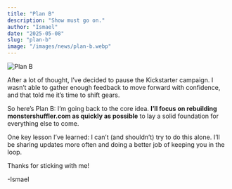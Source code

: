 ```yaml
---
title: "Plan B"
description: "Show must go on."
author: "Ismael"
date: "2025-05-08"
slug: "plan-b"
image: "/images/news/plan-b.webp"
---
```


![Plan B](/images/news/plan-b.webp)

After a lot of thought, I’ve decided to pause the Kickstarter campaign. I wasn’t able to gather enough feedback to move forward with confidence, and that told me it’s time to shift gears.

So here’s Plan B: I’m going back to the core idea. **I’ll focus on rebuilding monstershuffler.com as quickly as possible** to lay a solid foundation for everything else to come.

One key lesson I’ve learned: I can’t (and shouldn’t) try to do this alone. I’ll be sharing updates more often and doing a better job of keeping you in the loop.

Thanks for sticking with me!

-Ismael
